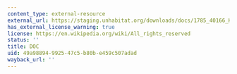 ```yaml
---
content_type: external-resource
external_url: https://staging.unhabitat.org/downloads/docs/1785_40166_K0361420.doc
has_external_license_warning: true
license: https://en.wikipedia.org/wiki/All_rights_reserved
status: ''
title: DOC
uid: 49a98894-9925-47c5-b80b-e459c507adad
wayback_url: ''
---
```

